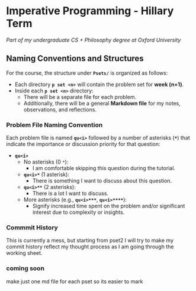 # Imperative Programming - Hillary Term  
*Part of my undergraduate CS + Philosophy degree at Oxford University*

## Naming Conventions and Structures  

For the course, the structure under **`Psets/`** is organized as follows:

- Each directory **`p set <n>`** will contain the problem set for **week (n+1)**.
- Inside each **`p set <n>`** directory:
  - There will be a separate file for each problem.
  - Additionally, there will be a general **Markdown file** for my notes, observations, and reflections.  

### Problem File Naming Convention  

Each problem file is named **`qu<i>`** followed by a number of asterisks (**`*`**) that indicate the importance or discussion priority for that question:  

- **`qu<i>`**  
  - No asterisks (0 `*`):  
    - I am comfortable skipping this question during the tutorial.
  - **`qu<i>*`** (1 asterisk):  
    - There is something I want to discuss about this question.  
  - **`qu<i>**`** (2 asterisks):  
    - There is a lot I want to discuss.  
  - More asterisks (e.g., **`qu<i>***`**, **`qu<i>****`**):  
    - Signify increased time spent on the problem and/or significant interest due to complexity or insights.
   
### Commmit History

This is currently a mess, but starting from pset2 I will try  to make my commit history reflect my thought process as I am going through the working sheet.

### coming soon
make just one md file for each pset so its easier to mark
